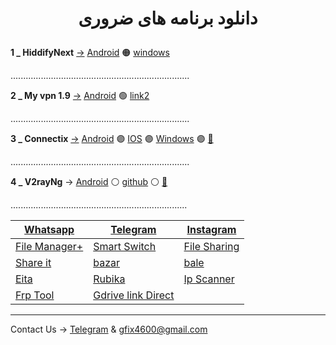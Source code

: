 
   <h1>
<center> 
        <p>
          دانلود برنامه های ضروری
        </p>
</center>
</h1>

 **1 _  HiddifyNext** [→](https://h.fix7.shop) [Android](https://github.com/hiddify/hiddify-next/releases/latest/download/hiddify-android-universal.apk) 🟠 [windows](https://github.com/hiddify/hiddify-next/releases/latest/download/hiddify-windows-x64-setup.zip) 

 .......................................................................
 
 **2 _ My vpn 1.9** [→](https://m.fix7.shop) [Android](https://uplnk.com/f/134a0565/my_vpn_1.9.0.apk) 🟢 [link2](https://www.mediafire.com/file/tkjuj75v8gh8s5q/MY+VPN+1.9.0.apk/file)

 .......................................................................

 **3 _  Connectix** [→](https://c.fix7.shop/) [Android](https://apps.irancdn.org/android/Connectix-1.3.2.apk) 🟣 [IOS](http://testflight.apple.com/join/ATDvld9Y) 🟣 [Windows](https://apps.irancdn.org/windows/Connectix-1.3.2.zip)  🟣 [🎥](https://drive.google.com/file/d/1ZNYhNTZCxctBvze1bEsSok4ujWjHx756/view?usp=drive_web)

.......................................................................

 **4 _  V2rayNg** → [Android](https://github.com/2dust/v2rayNG/releases/download/1.8.12/v2rayNG_1.8.12.apk) ⚪ [github](https://github.com/2dust/v2rayNG/releases) ⚪ [🎥](https://github.com/mostafacpr/connectix/blob/main/image/v2rayupdate.md)

 ......................................................................


| [Whatsapp](https://www.whatsapp.com/android?lang=fa) | [Telegram](https://telegram.org/dl/android/apk) | [Instagram](https://apkflash.com/apk/app/com.instagram.android/instagram/download) |
| ------ | ------ | ------ |
|[File Manager+](https://fastfix.s3.ir-thr-at1.arvanstorage.ir/APP/Flashlight-File-Manager-Premium-3.2.2(www.farsroid.com).apk?versionId=) | [Smart Switch](https://apkflash.com/apk/app/com.sec.android.easyMover/smart-switch0)|[File Sharing](https://transfer.sh/)        |
|[Share it](https://www.farsroid.com/shareit-android/)        |[bazar](cafebazaar.ir/download/bazaar.apk)        |[bale](https://bale.ai/apk/bale.apk)        |
|[Eita](eitaa.com/app/apk)        |[Rubika](cdnu5.iranlms.ir/RubX_3_0_1.apk)        | [Ip Scanner](https://vfarid.github.io/cf-ip-scanner/)       |
|[Frp Tool](https://frp.owest.ir/)|[Gdrive link Direct](https://link.fix7.shop/)

________________________________________

Contact Us → [Telegram](http://t.me/fastfixgsm) & [gfix4600@gmail.com](mailto:gfix4600@gmail.com)       











